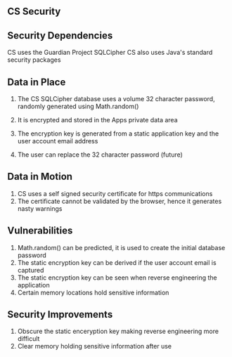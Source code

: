 CS Security  
-----------  

Security Dependencies  
---------------------  

CS uses the Guardian Project SQLCipher
CS also uses Java's standard security packages


Data in Place  
-------------  

1. The CS SQLCipher database uses a volume 32 character password, randomly generated using Math.random()
2. It is encrypted and stored in the Apps private data area
3. The encryption key is generated from a static application key and the user account email address

4. The user can replace the 32 character password (future)


Data in Motion  
--------------  

1. CS uses a self signed security certificate for https communications
2. The certificate cannot be validated by the browser, hence it generates nasty warnings


Vulnerabilities  
---------------  

1. Math.random() can be predicted, it is used to create the initial database password
2. The static encryption key can be derived if the user account email is captured
3. The static encryption key can be seen when reverse engineering the application
4. Certain memory locations hold sensitive information


Security Improvements  
---------------------  

1. Obscure the static enceryption key making reverse engineering more difficult
2. Clear memory holding sensitive information after use


